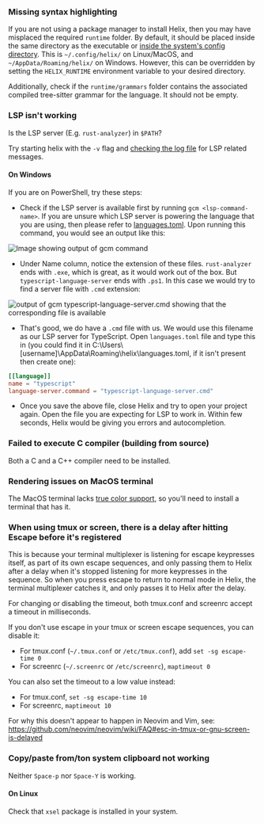 ### Missing syntax highlighting

If you are not using a package manager to install Helix, then you may have misplaced the required `runtime` folder. By default, it should be placed inside the same directory as the executable or [inside the system's config directory](https://docs.rs/dirs/4.0.0/dirs/fn.config_dir.html). This is `~/.config/helix/` on Linux/MacOS, and `~/AppData/Roaming/helix/` on Windows. However, this can be overridden by setting the `HELIX_RUNTIME` environment variable to your desired directory.

Additionally, check if the `runtime/grammars` folder contains the associated compiled tree-sitter grammar for the language. It should not be empty.

### LSP isn't working

Is the LSP server (E.g. `rust-analyzer`) in `$PATH`?

Try starting helix with the `-v` flag and [checking the log file](https://github.com/helix-editor/helix/wiki/FAQ#access-the-log-file) for LSP related messages.

#### On Windows

If you are on PowerShell, try these steps:
- Check if the LSP server is available first by running `gcm <lsp-command-name>`. If you are unsure which LSP server is powering the language that you are using, then please refer to [languages.toml](https://github.com/helix-editor/helix/blob/master/languages.toml). Upon running this command, you would see an output like this:

![Image showing output of gcm command](https://i.imgur.com/cJmVLCy.png) 

- Under Name column, notice the extension of these files. `rust-analyzer` ends with `.exe`, which is great, as it would work out of the box. But `typescript-language-server` ends with `.ps1`. In this case we would try to find a server file with `.cmd` extension:

![output of `gcm typescript-language-server.cmd` showing that the corresponding file is available](https://i.imgur.com/SV86JLp.png)

- That's good, we do have a `.cmd` file with us. We would use this filename as our LSP server for TypeScript. Open `languages.toml` file and type this in (you could find it in C:\Users\\[username]\AppData\Roaming\helix\languages.toml, if it isn't present then create one):

```toml
[[language]]
name = "typescript"
language-server.command = "typescript-language-server.cmd"
```

- Once you save the above file, close Helix and try to open your project again. Open the file you are expecting for LSP to work in. Within few seconds,  Helix would be giving you errors and autocompletion.

### Failed to execute C compiler (building from source)

Both a C and a C++ compiler need to be installed.

### Rendering issues on MacOS terminal

The MacOS terminal lacks [true color support](https://gist.github.com/XVilka/8346728), so you'll need to install a terminal that has it.

### When using tmux or screen, there is a delay after hitting Escape before it's registered

This is because your terminal multiplexer is listening for escape keypresses itself, as part of its own escape sequences, and only passing them to Helix after a delay when it's stopped listening for more keypresses in the sequence.
So when you press escape to return to normal mode in Helix, the terminal multiplexer catches it, and only passes it to Helix after the delay. 

For changing or disabling the timeout, both tmux.conf and screenrc accept a timeout in milliseconds.

If you don't use escape in your tmux or screen escape sequences, you can disable it:
- For tmux.conf (`~/.tmux.conf` or `/etc/tmux.conf`), add `set -sg escape-time 0`
- For screenrc (`~/.screenrc` or `/etc/screenrc`), `maptimeout 0`

You can also set the timeout to a low value instead:
- For tmux.conf, `set -sg escape-time 10`
- For screenrc, `maptimeout 10`

For why this doesn't appear to happen in Neovim and Vim, see: https://github.com/neovim/neovim/wiki/FAQ#esc-in-tmux-or-gnu-screen-is-delayed

### Copy/paste from/ton system clipboard not working
Neither `Space-p` nor `Space-Y` is working.
#### On Linux
Check that `xsel` package is installed in your system.